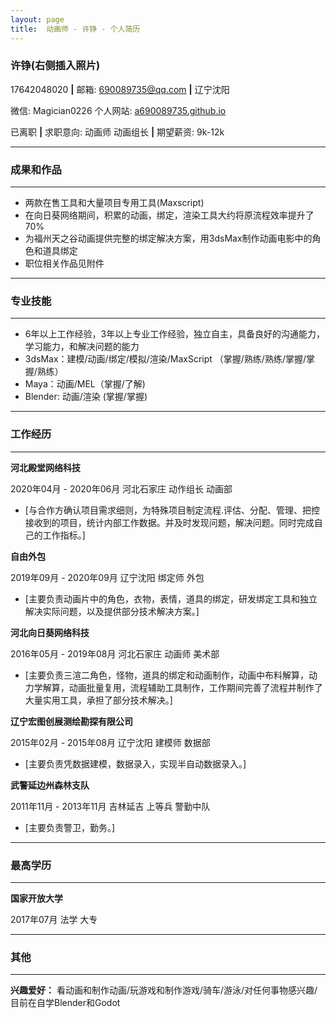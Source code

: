 ```yaml
---
layout: page
title:  动画师 - 许铮 - 个人简历
---
```


	

### **许铮(右侧插入照片)**

17642048020 **|** 邮箱: 690089735@qq.com **|** 辽宁沈阳

微信: Magician0226  个人网站: [a690089735.github.io](https://a690089735.github.io)

已离职 **|** 求职意向: 动画师 动画组长 **|** 期望薪资: 9k-12k


	


---

### 成果和作品

---

- 两款在售工具和大量项目专用工具(Maxscript)
- 在向日葵网络期间，积累的动画，绑定，渲染工具大约将原流程效率提升了70%
- 为福州天之谷动画提供完整的绑定解决方案，用3dsMax制作动画电影中的角色和道具绑定
- 职位相关作品见附件

	

---

### 专业技能

---

- 6年以上工作经验，3年以上专业工作经验，独立自主，具备良好的沟通能力，学习能力，和解决问题的能力
- 3dsMax：建模/动画/绑定/模拟/渲染/MaxScript （掌握/熟练/熟练/掌握/掌握/熟练）
- Maya：动画/MEL（掌握/了解)
- Blender: 动画/渲染 (掌握/掌握)

	

---

### 工作经历

---

**河北殿堂网络科技**

2020年04月 - 2020年06月	河北石家庄 动作组长 动画部

- [与合作方确认项目需求细则，为特殊项目制定流程.评估、分配、管理、把控接收到的项目，统计内部工作数据。并及时发现问题，解决问题。同时完成自己的工作指标。]

**自由外包**

2019年09月 - 2020年09月	辽宁沈阳 绑定师 外包

- [主要负责动画片中的角色，衣物，表情，道具的绑定，研发绑定工具和独立解决实际问题，以及提供部分技术解决方案。]

**河北向日葵网络科技**

2016年05月 - 2019年08月	河北石家庄 动画师 美术部

- [主要负责三渲二角色，怪物，道具的绑定和动画制作，动画中布料解算，动力学解算，动画批量复用，流程辅助工具制作，工作期间完善了流程并制作了大量实用工具，承担了部分技术解决。]

**辽宁宏图创展测绘勘探有限公司**

2015年02月 - 2015年08月	辽宁沈阳 建模师 数据部

- [主要负责凭数据建模，数据录入，实现半自动数据录入。]

**武警延边州森林支队**

2011年11月 - 2013年11月	吉林延吉 上等兵 警勤中队

- [主要负责警卫，勤务。]

	

---

### 最高学历

---

**国家开放大学**

2017年07月	法学 大专

	

---

### 其他

---

**兴趣爱好：** 看动画和制作动画/玩游戏和制作游戏/骑车/游泳/对任何事物感兴趣/目前在自学Blender和Godot

	